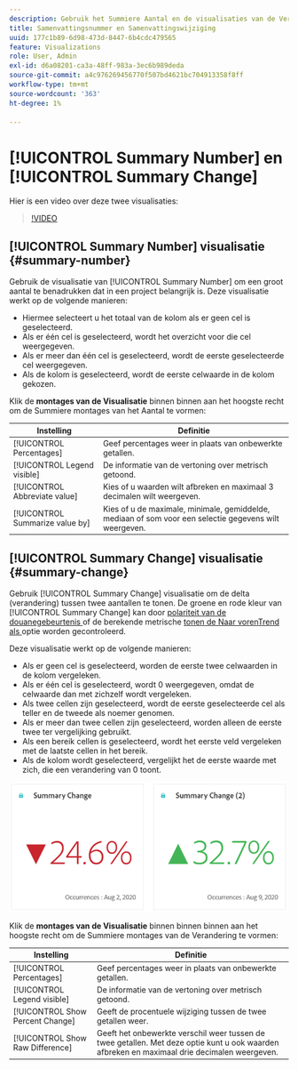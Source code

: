 ```yaml
---
description: Gebruik het Summiere Aantal en de visualisaties van de Verandering om belangrijke gegevenspunten in een project te tonen.
title: Samenvattingsnummer en Samenvattingswijziging
uuid: 177c1b89-6d98-473d-8447-6b4cdc479565
feature: Visualizations
role: User, Admin
exl-id: d6a08201-ca3a-48ff-983a-3ec6b989deda
source-git-commit: a4c976269456770f507bd4621bc704913358f8ff
workflow-type: tm+mt
source-wordcount: '363'
ht-degree: 1%

---
```


# [!UICONTROL Summary Number] en [!UICONTROL Summary Change]

Hier is een video over deze twee visualisaties:

>[!VIDEO](https://video.tv.adobe.com/v/335564/?quality=12)

## [!UICONTROL Summary Number] visualisatie {#summary-number}

Gebruik de visualisatie van [!UICONTROL Summary Number] om een groot aantal te benadrukken dat in een project belangrijk is. Deze visualisatie werkt op de volgende manieren:

* Hiermee selecteert u het totaal van de kolom als er geen cel is geselecteerd.
* Als er één cel is geselecteerd, wordt het overzicht voor die cel weergegeven.
* Als er meer dan één cel is geselecteerd, wordt de eerste geselecteerde cel weergegeven.
* Als de kolom is geselecteerd, wordt de eerste celwaarde in de kolom gekozen.

Klik de **montages van de Visualisatie** binnen binnen aan het hoogste recht om de Summiere montages van het Aantal te vormen:

| Instelling | Definitie |
|--- |--- |
| [!UICONTROL Percentages] | Geef percentages weer in plaats van onbewerkte getallen. |
| [!UICONTROL Legend visible] | De informatie van de vertoning over metrisch getoond. |
| [!UICONTROL Abbreviate value] | Kies of u waarden wilt afbreken en maximaal 3 decimalen wilt weergeven. |
| [!UICONTROL Summarize value by] | Kies of u de maximale, minimale, gemiddelde, mediaan of som voor een selectie gegevens wilt weergeven. |

## [!UICONTROL Summary Change] visualisatie {#summary-change}

Gebruik [!UICONTROL Summary Change] visualisatie om de delta (verandering) tussen twee aantallen te tonen. De groene en rode kleur van [!UICONTROL Summary Change] kan door [ polariteit van de douanegebeurtenis ](/help/admin/admin/c-manage-report-suites/c-edit-report-suites/conversion-var-admin/c-success-events/success-event.md) of de berekende metrische [ tonen de Naar vorenTrend als ](https://experienceleague.adobe.com/docs/analytics/components/calculated-metrics/calcmetric-workflow/cm-build-metrics.html) optie worden gecontroleerd.

Deze visualisatie werkt op de volgende manieren:

* Als er geen cel is geselecteerd, worden de eerste twee celwaarden in de kolom vergeleken.
* Als er één cel is geselecteerd, wordt 0 weergegeven, omdat de celwaarde dan met zichzelf wordt vergeleken.
* Als twee cellen zijn geselecteerd, wordt de eerste geselecteerde cel als teller en de tweede als noemer genomen.
* Als er meer dan twee cellen zijn geselecteerd, worden alleen de eerste twee ter vergelijking gebruikt.
* Als een bereik cellen is geselecteerd, wordt het eerste veld vergeleken met de laatste cellen in het bereik.
* Als de kolom wordt geselecteerd, vergelijkt het de eerste waarde met zich, die een verandering van 0 toont.


![](assets/summary-change.png)


Klik de **montages van de Visualisatie** binnen binnen binnen aan het hoogste recht om de Summiere montages van de Verandering te vormen:

| Instelling | Definitie |
| --- | --- |
| [!UICONTROL Percentages] | Geef percentages weer in plaats van onbewerkte getallen. |
| [!UICONTROL Legend visible] | De informatie van de vertoning over metrisch getoond. |
| [!UICONTROL Show Percent Change] | Geeft de procentuele wijziging tussen de twee getallen weer. |
| [!UICONTROL Show Raw Difference] | Geeft het onbewerkte verschil weer tussen de twee getallen. Met deze optie kunt u ook waarden afbreken en maximaal drie decimalen weergeven. |
